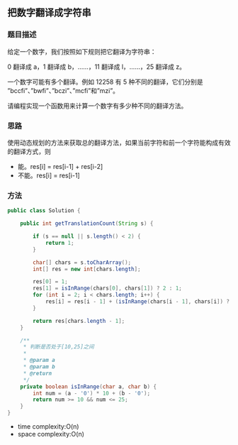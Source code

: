 ## 把数字翻译成字符串

### 题目描述

给定一个数字，我们按照如下规则把它翻译为字符串：

0 翻译成 a，1 翻译成 b，……，11 翻译成 l，……，25 翻译成 z。

一个数字可能有多个翻译。例如 12258 有 5 种不同的翻译，它们分别是 ”bccfi”、”bwfi”、”bczi”、”mcfi”和”mzi”。

请编程实现一个函数用来计算一个数字有多少种不同的翻译方法。

### 思路

使用动态规划的方法来获取总的翻译方法，如果当前字符和前一个字符能构成有效的翻译方式，则

- 能。res[i] = res[i-1] + res[i-2]
- 不能。res[i] = res[i-1]

### 方法

```java
public class Solution {

    public int getTranslationCount(String s) {

        if (s == null || s.length() < 2) {
            return 1;
        }

        char[] chars = s.toCharArray();
        int[] res = new int[chars.length];

        res[0] = 1;
        res[1] = isInRange(chars[0], chars[1]) ? 2 : 1;
        for (int i = 2; i < chars.length; i++) {
            res[i] = res[i - 1] + (isInRange(chars[i - 1], chars[i]) ? res[i - 2] : 0);
        }

        return res[chars.length - 1];
    }

    /**
     * 判断是否处于[10,25]之间
     *
     * @param a
     * @param b
     * @return
     */
    private boolean isInRange(char a, char b) {
        int num = (a - '0') * 10 + (b - '0');
        return num >= 10 && num <= 25;
    }
}
```

- time complexity:O(n)
- space complexity:O(n)
